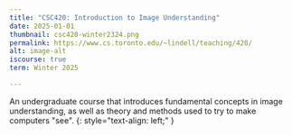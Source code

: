 ```yaml
---
title: "CSC420: Introduction to Image Understanding"
date: 2025-01-01
thumbnail: csc420-winter2324.png
permalink: https://www.cs.toronto.edu/~lindell/teaching/420/
alt: image-alt
iscourse: true
term: Winter 2025

---
```


An undergraduate course that introduces fundamental concepts in image understanding, as well as theory and methods used to try to make computers "see".
{: style="text-align: left;" }

